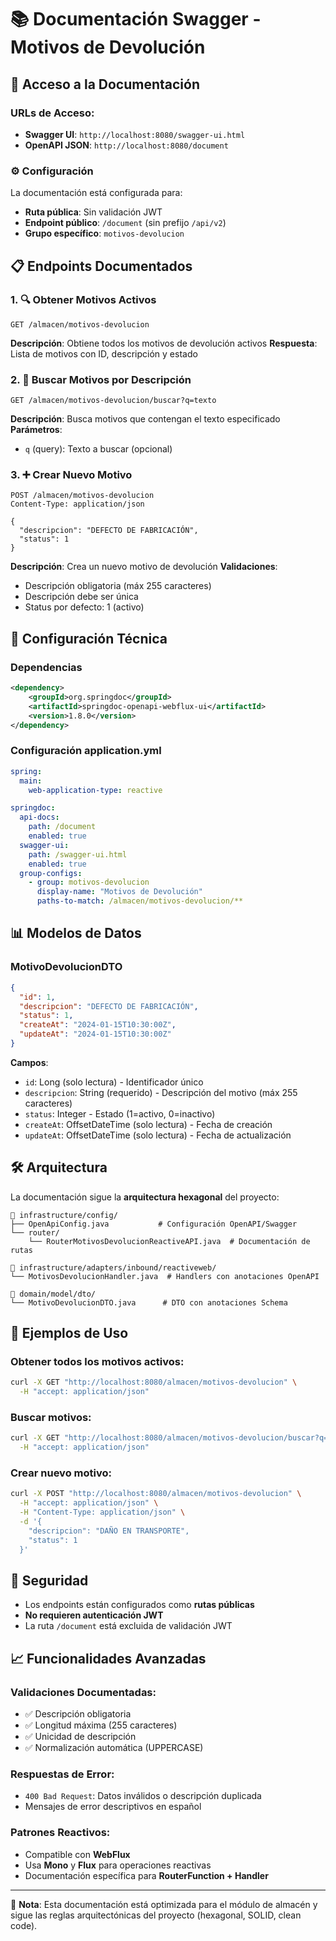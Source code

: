 # 📚 Documentación Swagger - Motivos de Devolución

## 🚀 Acceso a la Documentación

### URLs de Acceso:

- **Swagger UI**: `http://localhost:8080/swagger-ui.html`
- **OpenAPI JSON**: `http://localhost:8080/document`

### ⚙️ Configuración

La documentación está configurada para:

- **Ruta pública**: Sin validación JWT
- **Endpoint público**: `/document` (sin prefijo `/api/v2`)
- **Grupo específico**: `motivos-devolucion`

## 📋 Endpoints Documentados

### 1. 🔍 Obtener Motivos Activos

```
GET /almacen/motivos-devolucion
```

**Descripción**: Obtiene todos los motivos de devolución activos
**Respuesta**: Lista de motivos con ID, descripción y estado

### 2. 🔎 Buscar Motivos por Descripción

```
GET /almacen/motivos-devolucion/buscar?q=texto
```

**Descripción**: Busca motivos que contengan el texto especificado
**Parámetros**:

- `q` (query): Texto a buscar (opcional)

### 3. ➕ Crear Nuevo Motivo

```
POST /almacen/motivos-devolucion
Content-Type: application/json

{
  "descripcion": "DEFECTO DE FABRICACIÓN",
  "status": 1
}
```

**Descripción**: Crea un nuevo motivo de devolución
**Validaciones**:

- Descripción obligatoria (máx 255 caracteres)
- Descripción debe ser única
- Status por defecto: 1 (activo)

## 🔧 Configuración Técnica

### Dependencias

```xml
<dependency>
    <groupId>org.springdoc</groupId>
    <artifactId>springdoc-openapi-webflux-ui</artifactId>
    <version>1.8.0</version>
</dependency>
```

### Configuración application.yml

```yaml
spring:
  main:
    web-application-type: reactive

springdoc:
  api-docs:
    path: /document
    enabled: true
  swagger-ui:
    path: /swagger-ui.html
    enabled: true
  group-configs:
    - group: motivos-devolucion
      display-name: "Motivos de Devolución"
      paths-to-match: /almacen/motivos-devolucion/**
```

## 📊 Modelos de Datos

### MotivoDevolucionDTO

```json
{
  "id": 1,
  "descripcion": "DEFECTO DE FABRICACIÓN",
  "status": 1,
  "createAt": "2024-01-15T10:30:00Z",
  "updateAt": "2024-01-15T10:30:00Z"
}
```

**Campos**:

- `id`: Long (solo lectura) - Identificador único
- `descripcion`: String (requerido) - Descripción del motivo (máx 255 caracteres)
- `status`: Integer - Estado (1=activo, 0=inactivo)
- `createAt`: OffsetDateTime (solo lectura) - Fecha de creación
- `updateAt`: OffsetDateTime (solo lectura) - Fecha de actualización

## 🛠️ Arquitectura

La documentación sigue la **arquitectura hexagonal** del proyecto:

```
📁 infrastructure/config/
├── OpenApiConfig.java           # Configuración OpenAPI/Swagger
└── router/
    └── RouterMotivosDevolucionReactiveAPI.java  # Documentación de rutas

📁 infrastructure/adapters/inbound/reactiveweb/
└── MotivosDevolucionHandler.java  # Handlers con anotaciones OpenAPI

📁 domain/model/dto/
└── MotivoDevolucionDTO.java      # DTO con anotaciones Schema
```

## 📱 Ejemplos de Uso

### Obtener todos los motivos activos:

```bash
curl -X GET "http://localhost:8080/almacen/motivos-devolucion" \
  -H "accept: application/json"
```

### Buscar motivos:

```bash
curl -X GET "http://localhost:8080/almacen/motivos-devolucion/buscar?q=defecto" \
  -H "accept: application/json"
```

### Crear nuevo motivo:

```bash
curl -X POST "http://localhost:8080/almacen/motivos-devolucion" \
  -H "accept: application/json" \
  -H "Content-Type: application/json" \
  -d '{
    "descripcion": "DAÑO EN TRANSPORTE",
    "status": 1
  }'
```

## 🔐 Seguridad

- Los endpoints están configurados como **rutas públicas**
- **No requieren autenticación JWT**
- La ruta `/document` está excluida de validación JWT

## 📈 Funcionalidades Avanzadas

### Validaciones Documentadas:

- ✅ Descripción obligatoria
- ✅ Longitud máxima (255 caracteres)
- ✅ Unicidad de descripción
- ✅ Normalización automática (UPPERCASE)

### Respuestas de Error:

- `400 Bad Request`: Datos inválidos o descripción duplicada
- Mensajes de error descriptivos en español

### Patrones Reactivos:

- Compatible con **WebFlux**
- Usa **Mono** y **Flux** para operaciones reactivas
- Documentación específica para **RouterFunction + Handler**

---

🎯 **Nota**: Esta documentación está optimizada para el módulo de almacén y sigue las reglas arquitectónicas del proyecto (hexagonal, SOLID, clean code).
